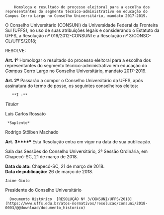         Homologa o resultado do processo eleitoral para a escolha dos representantes do segmento técnico-administrativo em educação do Campus Cerro Largo no Conselho Universitário, mandato 2017-2019.  

O Conselho Universitário (CONSUNI) da Universidade Federal da Fronteira Sul (UFFS), no uso de suas atribuições legais e considerando o Estatuto da UFFS, a Resolução nº 016/2012-CONSUNI e a Resolução nº 3/CONSC-CL/UFFS/2018;

  

 RESOLVE:

  

 **Art. 1º** Homologar o resultado do processo eleitoral para a escolha dos representantes do segmento técnico-administrativo em educação do *Campus* Cerro Largo no Conselho Universitário, mandato 2017-2019.

  

 **Art. 2º** Passarão a compor o Conselho Universitário da UFFS, após assinatura do termo de posse, os seguintes conselheiros eleitos:

       **I -** 

   *Titular*

   Luis Carlos Rossato

     *Suplente*

   Rodrigo Stölben Machado 

        

 **Art.** **3****º** Esta Resolução entra em vigor na data de sua publicação.

  

 Sala das Sessões do Conselho Universitário, 2ª Sessão Ordinária, em Chapecó-SC, 21 de março de 2018.

  

   **Data do ato:** Chapecó-SC, 21 de março de 2018.   
 **Data de publicação:**  26 de março de 2018. 

    Jaime Giolo   
 Presidente do Conselho Universitário 

      Documento Histórico  [RESOLUÇÃO Nº 3/CONSUNI/UFFS/2018](https://www.uffs.edu.br/atos-normativos/resolucao/consuni/2018-0003/@@download/documento_historico)     
      